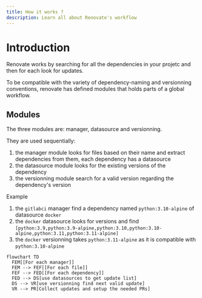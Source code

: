 ```yaml
---
title: How it works ?
description: Learn all about Renovate's workflow
---
```


# Introduction

Renovate works by searching for all the dependencies in your projetc and then for each look for updates.

To be compatible with the variety of dependency-naming and versionning conventions, renovate has defined modules that
holds parts of a global workflow.

## Modules

The three modules are: manager, datasource and versionning.

They are used sequentially:

1. the manager module looks for files based on their name and extract dependencies from them, each dependency has a
   datasource
2. the datasource module looks for the existing versions of the dependency
3. the versionning module search for a valid version regarding the dependency's version

Example

1. the `gitlabci` manager find a dependency named `python:3.10-alpine` of datasource `docker`
2. the `docker` datasource looks for versions and
   find `[python:3.9,python:3.9-alpine,python:3.10,python:3.10-alpine,python:3.11,python:3.11-alpine]`
3. the `docker` versionning takes `python:3.11-alpine` as it is compatible with `python:3.10-alpine`

```mermaid
flowchart TD
  FEM[[For each manager]]
  FEM --> FEF[[For each file]]
  FEF --> FED[[For each dependency]]
  FED --> DS[use datasources to get update list]
  DS --> VR[use versionning find next valid update]
  VR --> PR[Collect updates and setup the needed PRs]
```